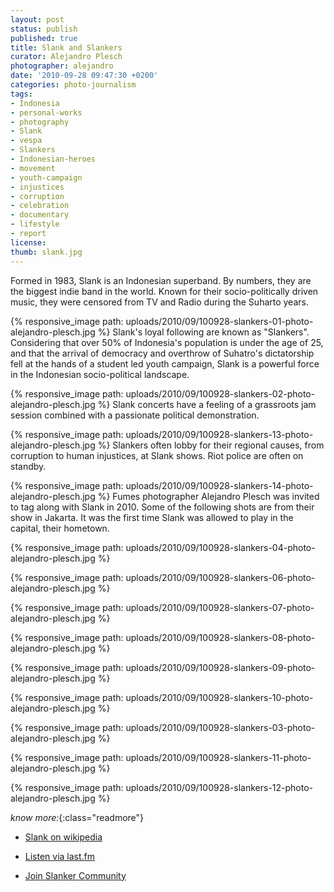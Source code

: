 ```yaml
---
layout: post
status: publish
published: true
title: Slank and Slankers
curator: Alejandro Plesch
photographer: alejandro
date: '2010-09-28 09:47:30 +0200'
categories: photo-journalism
tags:
- Indonesia
- personal-works
- photography
- Slank
- vespa
- Slankers
- Indonesian-heroes
- movement
- youth-campaign
- injustices
- corruption
- celebration
- documentary
- lifestyle
- report
license:
thumb: slank.jpg
---
```


Formed in 1983, Slank is an Indonesian superband. By numbers, they are the biggest indie band in the world. Known for their socio-politically driven music, they were censored from TV and Radio during the Suharto years.

{% responsive_image path: uploads/2010/09/100928-slankers-01-photo-alejandro-plesch.jpg %}
Slank's loyal following are known as "Slankers". Considering that over 50% of Indonesia's population is under the age of 25, and that the arrival of democracy and overthrow of Suhatro's dictatorship fell at the hands of a student led youth campaign, Slank is a powerful force in the Indonesian socio-political landscape.  


{% responsive_image path: uploads/2010/09/100928-slankers-02-photo-alejandro-plesch.jpg %}
Slank  concerts have a feeling of a grassroots jam session combined with a passionate political demonstration.

{% responsive_image path: uploads/2010/09/100928-slankers-13-photo-alejandro-plesch.jpg %}  Slankers often lobby for their regional causes, from corruption to human injustices, at Slank shows. Riot police are often on standby.


{% responsive_image path: uploads/2010/09/100928-slankers-14-photo-alejandro-plesch.jpg %}
Fumes photographer Alejandro Plesch was invited to tag along with Slank in 2010.  Some of the following shots are from their show in Jakarta.  It was the first time Slank was allowed to play in the capital, their hometown.


{% responsive_image path: uploads/2010/09/100928-slankers-04-photo-alejandro-plesch.jpg %}

{% responsive_image path: uploads/2010/09/100928-slankers-06-photo-alejandro-plesch.jpg %}

{% responsive_image path: uploads/2010/09/100928-slankers-07-photo-alejandro-plesch.jpg %}

{% responsive_image path: uploads/2010/09/100928-slankers-08-photo-alejandro-plesch.jpg %}

{% responsive_image path: uploads/2010/09/100928-slankers-09-photo-alejandro-plesch.jpg %}

{% responsive_image path: uploads/2010/09/100928-slankers-10-photo-alejandro-plesch.jpg %}

{% responsive_image path: uploads/2010/09/100928-slankers-03-photo-alejandro-plesch.jpg %}

{% responsive_image path: uploads/2010/09/100928-slankers-11-photo-alejandro-plesch.jpg %}

{% responsive_image path: uploads/2010/09/100928-slankers-12-photo-alejandro-plesch.jpg %}





_know more:_{:class="readmore"}

- <a target="_blank" href="https://en.wikipedia.org/wiki/Slank">Slank on wikipedia</a>

- <a target="_blank" href="http://www.last.fm/music/Slank/_/Terlalu+Manis">Listen via last.fm</a>

- <a target="_blank" href=" https://www.facebook.com/SLANKERS-Community-47352529182/timeline/">Join Slanker Community</a>
